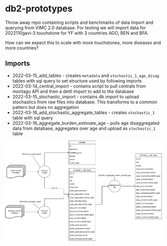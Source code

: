 # db2-prototypes

Throw away repo containing scripts and benchmarks of data import and querying from VIMC 2.0 database. For testing we will import data for 2022110gavi-3 touchstone for YF with 3 countries AGO, BEN and BFA.

How can we expect this to scale with more touchstones, more diseases and more countries?

## Imports

* 2022-03-15_add_tables - creates `metadata` and `stochastic_1_age_disag` tables with sql query to set structure used by following imports
* 2022-03-14_central_import - contains script to pull centrals from montagu API and then a dettl import to add to the database
* 2022-03-15_stochastic_import - contains db import to upload stochastics from raw files into database. This transforms to a common pattern but does no aggregation
* 2022-03-16_add_stochastic_aggregate_tables - creates `stochastic_1` table with sql query
* 2022-03-16_aggregate_burden_estimate_age - pulls age disaggregated data from database, aggregates over age and upload as `stochastic_1` table

![diagram](diagrams/imports.png)
